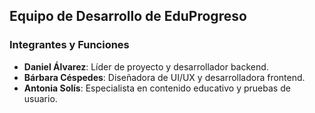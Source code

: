 ## Equipo de Desarrollo de EduProgreso

### Integrantes y Funciones
- **Daniel Álvarez**: Líder de proyecto y desarrollador backend.
- **Bárbara Céspedes**: Diseñadora de UI/UX y desarrolladora frontend.
- **Antonia Solís**: Especialista en contenido educativo y pruebas de usuario.
